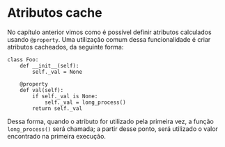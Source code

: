 # Atributos cache

No capítulo anterior vimos como é possível definir atributos calculados usando
`@property`. Uma utilização comum dessa funcionalidade é criar atributos
cacheados, da seguinte forma:

```
class Foo:
	def __init__(self):
		self._val = None

	@property
	def val(self):
		if self._val is None:
			self._val = long_process()
		return self._val
```

Dessa forma, quando o atributo for utilizado pela primeira vez, a função
`long_process()` será chamada; a partir desse ponto, será utilizado o valor
encontrado na primeira execução.

